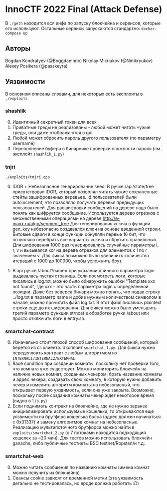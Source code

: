 # InnoCTF 2022 Final (Attack Defense)

В `./geth` находится вся инфа по запуску блокчейна и сервисов, которые его используют. Остальные сервисы запускаются стандартно: `docker-compose up`

## Авторы

Bogdan Kondratyev (@BoggdanInno)
Nikolay Mikriukov (@Nmikryukov)
Alexey Posikera (@passkeyra)

## Уязвимости

В основном описаны словами, для некоторых есть эксплоиты в `./exploits`

### shashlik

0) Идентичный секретный токен для всех 
1) Приватные треды не реализованы - любой может читать чужие треды, они даже отображаются в gui
2) Любой может сбросить пароль другого пользователя (по параметру username)
3) Переполнение буфера в бинарнике проверки сложности пароля (см. эксплойт `shashlik_1.py`)

### tnjri

`./exploits/tnjri.cpp`

0) IDOR + Небезопасное генерирование seed. В ручке /api/state/tree присутствовал IDOR, который позволял читать чужие сохраненные стейты зашифрованных деревьев.
Id пользователей были autoincrement, что позволяло получать деревья предыдущих пользователей.
Для расшифровки сообщений на дереве надо было понять как шифруется сообщение. Используется дерево отрезков с множественными операциями на дереве
http://e-maxx.ru/algo/segment_tree
Для генерирования ключа в функции gen_key небезопасно создавался ключ на основе введенной строки.
Битовые сдвиги в конце функции обнуляли первые 16 бит, что позволяло перебрать все варианты ключа и сбрутить правильный.
Для шифрования 1000 раз генерировались случайные параметры l, r, v и вызывался xor на дереве отрезков для элементов с l по r значением v.
Для фикса возможно было увеличить количество итераций с 1000 до 100000, чтобы усложнить брут.

1) В api ручке /about?name=<login> при указании длинного параметра login выдавалась пустая страница. Если посмотреть логи, которые писались в log.txt, можно было обнаружить ошибки "Template xxx not found", где xxx - это часть параметра login с определенной позиции.
Даже без реверса бинаря можно понять, что подав строку ../log.txt в параметр name и добив нужным количеством символом в начале, можно прочитать файл log.txt.
В этот файл писались plaintext строки еще до их шифрования.
Для фикса можно было уменьшить третий параметр функции strncat в обработке ручки /about или просто отключить логи в entry.sh.

### smartchat-contract

0) Изначально стоит плохой способ шифрования сообщений, который берется из cli клиента. Эксплойт `smartchat_1.py`. Для фикса нужно передеплоить контракт с любым алгоритмом из `INTERNAL1/INTERNAL2/EXTERNAL`
1) Race condition при создании комнаты, поскольку нет проверки того, что комната уже существует. Можно мониторить блокчейн на наличие новых комнат, созданных чекером, брать название комнаты и адрес чекера, создавать свою комнату, в которую нужно добавить чекер и изменить алгоритм комнаты на небезопасный, что открывает первую уязвимость, если она уже закрыта. Возможно, поскольку после создания комнаты чекер ждет некоторое время (видно в `lib.py`)
2) Если поднимать контракт на блокчейне, где не нужно заранее инициализировать используемые кошельки, то открываются еще уязвимости на брутфорс кошелька босса (адрес должен начинаться с 0x31337) и замену алгоритмов комнат на небезопасные. Реализацию мультипоточного брутфорса можно найти в `exploits/smartchat_2.py` (с 7 потоками находится подходящий кошелек за ~20 мин). Для тестов можно использовать блокчейн ganache, либо публичные тестнеты BSC testnet/Ropsten/и т.д.

### smartchat-web

0) Можно читать сообщения по названию комнаты (имена комнат можно получить из блокчейна)
1) Сеансы cookie зависят от временной метки (эта уязвимость детально не тестировалась, но вроде должна работать :D)
